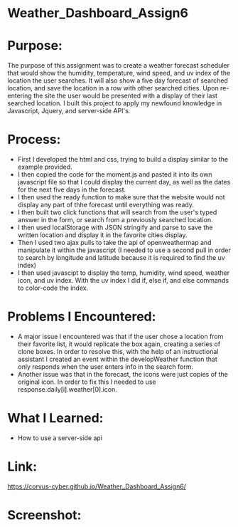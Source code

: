 # Weather_Dashboard_Assign6

# Purpose:
The purpose of this assignment was to create a weather forecast scheduler that would show the humidity, temperature, wind speed, and uv index of the location the user searches. It will also show a five day forecast of searched location, and save the location in a row with other searched cities. Upon re-entering the site the user would be presented with a display of their last searched location. I built this project to apply my newfound knowledge in Javascript, Jquery, and server-side API's. 

# Process:
* First I developed the html and css, trying to build a display similar to the example provided. 
* I then copied the code for the moment.js and pasted it into its own javascript file so that I could display the current day, as well as the dates for the next five days in the forecast.
* I then used the ready function to make sure that the website would not display any part of thhe forecast until everything was ready. 
* I then built two click functions that will search from the user's typed answer in the form, or search from a previously searched location. 
* I then used localStorage with JSON stringify and parse to save the written location and display it in the favorite cities display. 
* Then I used two ajax pulls to take the api of openweathermap and manipulate it within the javascript (I needed to use a second pull in order to search by longitude and latitude because it is required to find the uv index)
* I then used javascipt to display the temp, humidity, wind speed, weather icon, and uv index. With the uv index I did if, else if, and else commands to color-code the index.  

# Problems I Encountered:
* A major issue I encountered was that if the user chose a location from their favorite list, it would replicate the box again, creating a series of clone boxes. In order to resolve this, with the help of an instructional assistant I created an event within the developWeather function that only responds when the user enters info in the search form. 
* Another issue was that in the forecast, the icons were just copies of the original icon. In order to fix this I needed to use response.daily[i].weather[0].icon.

# What I Learned:
* How to use a server-side api

# Link: 
https://corvus-cyber.github.io/Weather_Dashboard_Assign6/

# Screenshot: 
